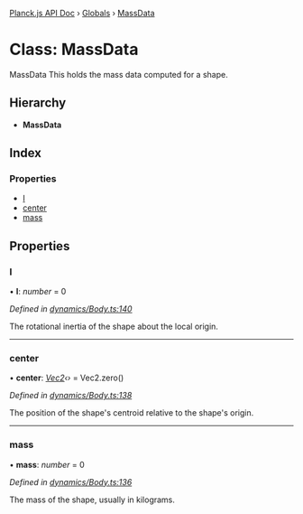 [Planck.js API Doc](../README.md) › [Globals](../globals.md) › [MassData](massdata.md)

# Class: MassData

MassData This holds the mass data computed for a shape.

## Hierarchy

* **MassData**

## Index

### Properties

* [I](massdata.md#i)
* [center](massdata.md#center)
* [mass](massdata.md#mass)

## Properties

###  I

• **I**: *number* = 0

*Defined in [dynamics/Body.ts:140](https://github.com/shakiba/planck.js/blob/8127f05/src/dynamics/Body.ts#L140)*

The rotational inertia of the shape about the local origin.

___

###  center

• **center**: *[Vec2](vec2.md)‹›* = Vec2.zero()

*Defined in [dynamics/Body.ts:138](https://github.com/shakiba/planck.js/blob/8127f05/src/dynamics/Body.ts#L138)*

The position of the shape's centroid relative to the shape's origin.

___

###  mass

• **mass**: *number* = 0

*Defined in [dynamics/Body.ts:136](https://github.com/shakiba/planck.js/blob/8127f05/src/dynamics/Body.ts#L136)*

The mass of the shape, usually in kilograms.
